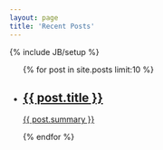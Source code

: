 ```yaml
---
layout: page
title: 'Recent Posts'
---
```

{% include JB/setup %}

<ul class="posts recent">
  {% for post in site.posts limit:10 %}
    <li>
      <a href="{{ BASE_PATH }}{{ post.url }}" title="{{ post.title }}">
        <h2>{{ post.title }}</h2>
        <p>{{ post.summary }}</p>
      </a>
    </li>
  {% endfor %}
</ul>

